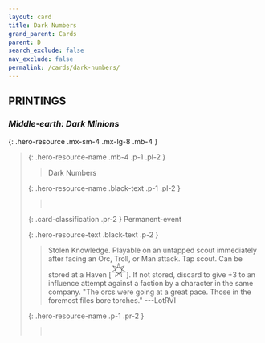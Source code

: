 ```yaml
---
layout: card
title: Dark Numbers
grand_parent: Cards
parent: D
search_exclude: false
nav_exclude: false
permalink: /cards/dark-numbers/
---
```


## PRINTINGS


### _Middle-earth: Dark Minions_

{: .hero-resource .mx-sm-4 .mx-lg-8 .mb-4 }
> {: .hero-resource-name .mb-4 .p-1 .pl-2 }
> > <div class="card-mp"></div>
> > <div class="card-name">Dark Numbers</div>
>
> {: .hero-resource-name .black-text .p-1 .pl-2 }
> > &nbsp;
>
> {: .card-classification .pr-2 }
> Permanent-event
>
> {: .hero-resource-text .black-text .p-2 }
> > Stolen Knowledge. Playable on an untapped scout immediately after facing an Orc, Troll, or Man attack. Tap scout. Can be stored at a Haven \[![](/assets/images/free-haven.svg)]. If not stored, discard to give +3 to an influence attempt against a faction by a character in the same company.   "The orcs were going at a great pace. Those in the foremost files bore torches." ---LotRVI  
> 
> {: .hero-resource-name .p-1 .pr-2 }
> > <div class="card-shield"></div>
> > <div class="card-corruption">&nbsp;</div>
